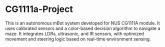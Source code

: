 # CG1111a-Project
This is an autonomous mBot system developed for NUS CG1111A module. It uses calibrated sensors and a color-based decision algorithm to navigate a maze. It integrates LDRs, ultrasonic, and IR sensors, with optimized movement and steering logic based on real-time environment sensing.
